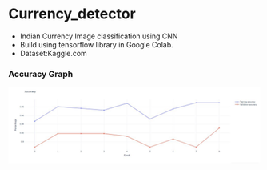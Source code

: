 # Currency_detector  
* Indian Currency Image classification using CNN  
* Build using tensorflow library in Google Colab.  
* Dataset:Kaggle.com 

### Accuracy Graph
![alt text](https://github.com/shubhamaswal205/Currency_detector/blob/main/Capture.JPG?raw=true)
